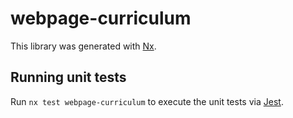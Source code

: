 # webpage-curriculum

This library was generated with [Nx](https://nx.dev).

## Running unit tests

Run `nx test webpage-curriculum` to execute the unit tests via [Jest](https://jestjs.io).

